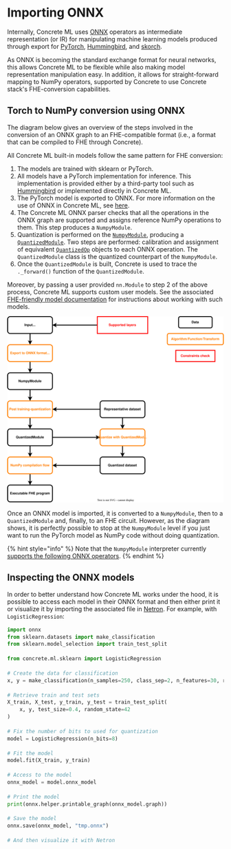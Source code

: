 # Importing ONNX

Internally, Concrete ML uses [ONNX](https://github.com/onnx/onnx) operators as intermediate representation (or IR) for manipulating machine learning models produced through export for [PyTorch](https://github.com/pytorch/pytorch), [Hummingbird](https://github.com/microsoft/hummingbird), and [skorch](https://github.com/skorch-dev/skorch).

As ONNX is becoming the standard exchange format for neural networks, this allows Concrete ML to be flexible while also making model representation manipulation easy. In addition, it allows for straight-forward mapping to NumPy operators, supported by Concrete to use Concrete stack's FHE-conversion capabilities.

## Torch to NumPy conversion using ONNX

The diagram below gives an overview of the steps involved in the conversion of an ONNX graph to an FHE-compatible format (i.e., a format that can be compiled to FHE through Concrete).

All Concrete ML built-in models follow the same pattern for FHE conversion:

1. The models are trained with sklearn or PyTorch.
2. All models have a PyTorch implementation for inference. This implementation is provided either by a third-party tool such as [Hummingbird](external_libraries.md#hummingbird) or implemented directly in Concrete ML.
3. The PyTorch model is exported to ONNX. For more information on the use of ONNX in Concrete ML, see [here](onnx_pipeline.md#torch-to-numpy-conversion-using-onnx).
4. The Concrete ML ONNX parser checks that all the operations in the ONNX graph are supported and assigns reference NumPy operations to them. This step produces a `NumpyModule`.
5. Quantization is performed on the [`NumpyModule`](../../references/api/concrete.ml.torch.numpy_module.md#class-numpymodule), producing a [`QuantizedModule`](../../references/api/concrete.ml.quantization.quantized_module.md#class-quantizedmodule). Two steps are performed: calibration and assignment of equivalent [`QuantizedOp`](../../references/api/concrete.ml.quantization.base_quantized_op.md#class-quantizedop) objects to each ONNX operation. The `QuantizedModule` class is the quantized counterpart of the `NumpyModule`.
6. Once the `QuantizedModule` is built, Concrete is used to trace the `._forward()` function of the `QuantizedModule`.

Moreover, by passing a user provided `nn.Module` to step 2 of the above process, Concrete ML supports custom user models. See the associated [FHE-friendly model documentation](../../deep-learning/fhe_friendly_models.md) for instructions about working with such models.

![Torch compilation flow with ONNX](../../.gitbook/assets/torch_to_numpy_with_onnx.svg)

Once an ONNX model is imported, it is converted to a `NumpyModule`, then to a `QuantizedModule` and, finally, to an FHE circuit. However, as the diagram shows, it is perfectly possible to stop at the `NumpyModule` level if you just want to run the PyTorch model as NumPy code without doing quantization.

{% hint style="info" %}
Note that the `NumpyModule` interpreter currently [supports the following ONNX operators](../../deep-learning/onnx_support.md#supported-operators).
{% endhint %}

## Inspecting the ONNX models

In order to better understand how Concrete ML works under the hood, it is possible to access each model in their ONNX format and then either print it or visualize it by importing the associated file in [Netron](https://netron.app). For example, with `LogisticRegression`:

```python
import onnx
from sklearn.datasets import make_classification
from sklearn.model_selection import train_test_split

from concrete.ml.sklearn import LogisticRegression

# Create the data for classification
x, y = make_classification(n_samples=250, class_sep=2, n_features=30, random_state=42)

# Retrieve train and test sets
X_train, X_test, y_train, y_test = train_test_split(
    x, y, test_size=0.4, random_state=42
)

# Fix the number of bits to used for quantization
model = LogisticRegression(n_bits=8)

# Fit the model
model.fit(X_train, y_train)

# Access to the model
onnx_model = model.onnx_model

# Print the model
print(onnx.helper.printable_graph(onnx_model.graph))

# Save the model
onnx.save(onnx_model, "tmp.onnx")

# And then visualize it with Netron
```
